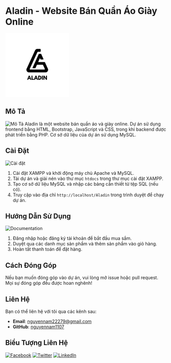 # Aladin - Website Bán Quần Áo Giày Online 
<img src="images/ALADIN.png" alt="Logo Aladin" width="200">

## Mô Tả 
![Mô Tả](https://img.shields.io/badge/Status-Active-brightgreen.svg?style=flat-square)
Aladin là một website bán quần áo và giày online. Dự án sử dụng frontend bằng HTML, Bootstrap, JavaScript và CSS, trong khi backend được phát triển bằng PHP. Cơ sở dữ liệu của dự án sử dụng MySQL.

## Cài Đặt 
![Cài đặt](https://img.shields.io/badge/-Cài%20đặt-4CAF50?style=flat-square)

1. Cài đặt XAMPP và khởi động máy chủ Apache và MySQL.
2. Tải dự án và giải nén vào thư mục `htdocs` trong thư mục cài đặt XAMPP.
3. Tạo cơ sở dữ liệu MySQL và nhập các bảng cần thiết từ tệp SQL (nếu có).
4. Truy cập vào địa chỉ `http://localhost/Aladin` trong trình duyệt để chạy dự án.

## Hướng Dẫn Sử Dụng
![Documentation](https://img.shields.io/badge/-Documentation-007ACC?style=flat-square)
1. Đăng nhập hoặc đăng ký tài khoản để bắt đầu mua sắm.
2. Duyệt qua các danh mục sản phẩm và thêm sản phẩm vào giỏ hàng.
3. Hoàn tất thanh toán để đặt hàng.

## Cách Đóng Góp
Nếu bạn muốn đóng góp vào dự án, vui lòng mở issue hoặc pull request. Mọi sự đóng góp đều được hoan nghênh!

## Liên Hệ
Bạn có thể liên hệ với tôi qua các kênh sau:
- **Email**: [nguyennam22279@gmail.com](mailto:nguyennam22279@gmail.com) 
- **GitHub**: [nguyennam1107](https://github.com/nguyennam1107) 

## Biểu Tượng Liên Hệ
[![Facebook](https://img.shields.io/badge/-Facebook-3b5998?style=flat-square&logo=facebook&logoColor=white)](https://facebook.com)
[![Twitter](https://img.shields.io/badge/-Twitter-1DA1F2?style=flat-square&logo=twitter&logoColor=white)](https://twitter.com)
[![LinkedIn](https://img.shields.io/badge/-LinkedIn-0077B5?style=flat-square&logo=linkedin&logoColor=white)](https://linkedin.com)

